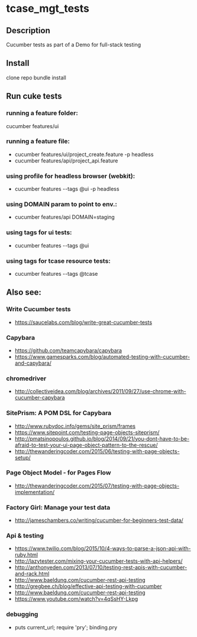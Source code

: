 # tcase_mgt_tests

## Description
Cucumber tests as part of a Demo for full-stack testing

## Install
clone repo
bundle install

## Run cuke tests
### running a feature folder:
cucumber features/ui

### running a feature file:
* cucumber features/ui/project_create.feature -p headless
* cucumber features/api/project_api.feature

### using profile for headless browser (webkit):
* cucumber features --tags @ui -p headless

### using DOMAIN param to point to env.:
* cucumber features/api DOMAIN=staging

### using tags for ui tests:
* cucumber features --tags @ui

### using tags for tcase resource tests:
* cucumber features --tags @tcase

## Also see:

### Write Cucumber tests
* https://saucelabs.com/blog/write-great-cucumber-tests

### Capybara
* https://github.com/teamcapybara/capybara
* https://www.gamesparks.com/blog/automated-testing-with-cucumber-and-capybara/

### chromedriver
* http://collectiveidea.com/blog/archives/2011/09/27/use-chrome-with-cucumber-capybara

### SitePrism: A POM DSL for Capybara
* http://www.rubydoc.info/gems/site_prism/frames
* https://www.sitepoint.com/testing-page-objects-siteprism/
* http://pmatsinopoulos.github.io/blog/2014/09/21/you-dont-have-to-be-afraid-to-test-your-ui-page-object-pattern-to-the-rescue/
* http://thewanderingcoder.com/2015/06/testing-with-page-objects-setup/

### Page Object Model - for Pages Flow
* http://thewanderingcoder.com/2015/07/testing-with-page-objects-implementation/

### Factory Girl: Manage your test data
* http://jameschambers.co/writing/cucumber-for-beginners-test-data/


### Api & testing
* https://www.twilio.com/blog/2015/10/4-ways-to-parse-a-json-api-with-ruby.html
* http://lazytester.com/mixing-your-cucumber-tests-with-api-helpers/
* http://anthonyeden.com/2013/07/10/testing-rest-apis-with-cucumber-and-rack.html
* http://www.baeldung.com/cucumber-rest-api-testing
* http://gregbee.ch/blog/effective-api-testing-with-cucumber
* http://www.baeldung.com/cucumber-rest-api-testing
* https://www.youtube.com/watch?v=4qSsHY-Lkpg

### debugging
*  puts current_url; require 'pry'; binding.pry
